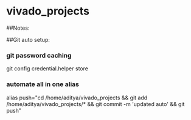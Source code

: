# vivado_projects

##Notes:

##Git auto setup:

### git password caching
git config credential.helper store
### automate all in one alias
alias push="cd /home/aditya/vivado_projects && git add /home/aditya/vivado_projects/* && git commit -m 'updated auto' && git push"

